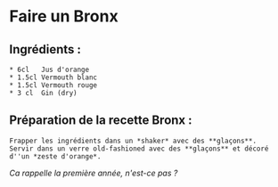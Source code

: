 # Faire un Bronx

## Ingrédients :
	* 6cl 	Jus d'orange
	* 1.5cl Vermouth blanc
	* 1.5cl Vermouth rouge
	* 3 cl	Gin (dry)

## Préparation de la recette Bronx :
	Frapper les ingrédients dans un *shaker* avec des **glaçons**. 
	Servir dans un verre old-fashioned avec des **glaçons** et décoré d''un *zeste d'orange*.

*Ca rappelle la première année, n'est-ce pas ?*
